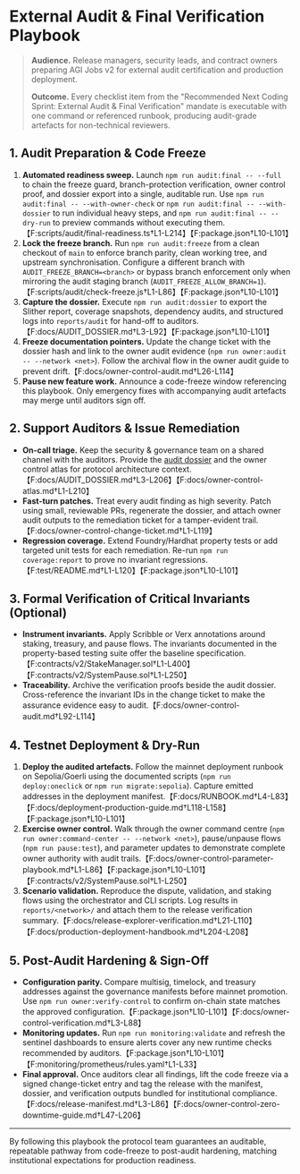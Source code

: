 # External Audit & Final Verification Playbook

> **Audience.** Release managers, security leads, and contract owners preparing AGI Jobs v2 for external audit certification and production deployment.
>
> **Outcome.** Every checklist item from the "Recommended Next Coding Sprint: External Audit & Final Verification" mandate is executable with one command or referenced runbook, producing audit-grade artefacts for non-technical reviewers.

## 1. Audit Preparation & Code Freeze

1. **Automated readiness sweep.** Launch `npm run audit:final -- --full` to chain the freeze guard, branch-protection verification, owner control proof, and dossier export into a single, auditable run. Use `npm run audit:final -- --with-owner-check` or `npm run audit:final -- --with-dossier` to run individual heavy steps, and `npm run audit:final -- --dry-run` to preview commands without executing them.【F:scripts/audit/final-readiness.ts†L1-L214】【F:package.json†L10-L101】
2. **Lock the freeze branch.** Run `npm run audit:freeze` from a clean checkout of `main` to enforce branch parity, clean working tree, and upstream synchronisation. Configure a different branch with `AUDIT_FREEZE_BRANCH=<branch>` or bypass branch enforcement only when mirroring the audit staging branch (`AUDIT_FREEZE_ALLOW_BRANCH=1`).【F:scripts/audit/check-freeze.js†L1-L86】【F:package.json†L10-L101】
3. **Capture the dossier.** Execute `npm run audit:dossier` to export the Slither report, coverage snapshots, dependency audits, and structured logs into `reports/audit` for hand-off to auditors.【F:docs/AUDIT_DOSSIER.md†L3-L92】【F:package.json†L10-L101】
4. **Freeze documentation pointers.** Update the change ticket with the dossier hash and link to the owner audit evidence (`npm run owner:audit -- --network <net>`). Follow the archival flow in the owner audit guide to prevent drift.【F:docs/owner-control-audit.md†L26-L114】
5. **Pause new feature work.** Announce a code-freeze window referencing this playbook. Only emergency fixes with accompanying audit artefacts may merge until auditors sign off.

## 2. Support Auditors & Issue Remediation

* **On-call triage.** Keep the security & governance team on a shared channel with the auditors. Provide the [audit dossier](../AUDIT_DOSSIER.md) and the owner control atlas for protocol architecture context.【F:docs/AUDIT_DOSSIER.md†L3-L206】【F:docs/owner-control-atlas.md†L1-L210】
* **Fast-turn patches.** Treat every audit finding as high severity. Patch using small, reviewable PRs, regenerate the dossier, and attach owner audit outputs to the remediation ticket for a tamper-evident trail.【F:docs/owner-control-change-ticket.md†L1-L119】
* **Regression coverage.** Extend Foundry/Hardhat property tests or add targeted unit tests for each remediation. Re-run `npm run coverage:report` to prove no invariant regressions.【F:test/README.md†L1-L120】【F:package.json†L10-L101】

## 3. Formal Verification of Critical Invariants (Optional)

* **Instrument invariants.** Apply Scribble or Verx annotations around staking, treasury, and pause flows. The invariants documented in the property-based testing suite offer the baseline specification.【F:contracts/v2/StakeManager.sol†L1-L400】【F:contracts/v2/SystemPause.sol†L1-L250】
* **Traceability.** Archive the verification proofs beside the audit dossier. Cross-reference the invariant IDs in the change ticket to make the assurance evidence easy to audit.【F:docs/owner-control-audit.md†L92-L114】

## 4. Testnet Deployment & Dry-Run

1. **Deploy the audited artefacts.** Follow the mainnet deployment runbook on Sepolia/Goerli using the documented scripts (`npm run deploy:oneclick` or `npm run migrate:sepolia`). Capture emitted addresses in the deployment manifest.【F:docs/RUNBOOK.md†L4-L83】【F:docs/deployment-production-guide.md†L118-L158】【F:package.json†L10-L101】
2. **Exercise owner control.** Walk through the owner command centre (`npm run owner:command-center -- --network <net>`), pause/unpause flows (`npm run pause:test`), and parameter updates to demonstrate complete owner authority with audit trails.【F:docs/owner-control-parameter-playbook.md†L1-L86】【F:package.json†L10-L101】【F:contracts/v2/SystemPause.sol†L1-L250】
3. **Scenario validation.** Reproduce the dispute, validation, and staking flows using the orchestrator and CLI scripts. Log results in `reports/<network>/` and attach them to the release verification summary.【F:docs/release-explorer-verification.md†L21-L110】【F:docs/production-deployment-handbook.md†L204-L208】

## 5. Post-Audit Hardening & Sign-Off

* **Configuration parity.** Compare multisig, timelock, and treasury addresses against the governance manifests before mainnet promotion. Use `npm run owner:verify-control` to confirm on-chain state matches the approved configuration.【F:package.json†L10-L101】【F:docs/owner-control-verification.md†L3-L88】
* **Monitoring updates.** Run `npm run monitoring:validate` and refresh the sentinel dashboards to ensure alerts cover any new runtime checks recommended by auditors.【F:package.json†L10-L101】【F:monitoring/prometheus/rules.yaml†L1-L33】
* **Final approval.** Once auditors clear all findings, lift the code freeze via a signed change-ticket entry and tag the release with the manifest, dossier, and verification outputs bundled for institutional compliance.【F:docs/release-manifest.md†L3-L86】【F:docs/owner-control-zero-downtime-guide.md†L47-L206】

---

By following this playbook the protocol team guarantees an auditable, repeatable pathway from code-freeze to post-audit hardening, matching institutional expectations for production readiness.
